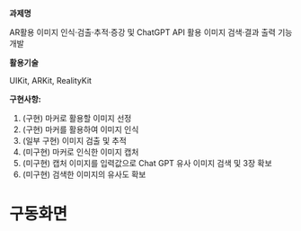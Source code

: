 **과제명**

AR활용 이미지 인식·검출·추적·증강 및 ChatGPT API 활용 이미지 검색·결과 출력 기능 개발

**활용기술** 

UIKit, ARKit, RealityKit 

**구현사항:** 

1. (구현) 마커로 활용할 이미지 선정
2. (구현) 마커를 활용하여 이미지 인식
3. (일부 구현) 이미지 검출 및 추적 
4. (미구현) 마커로 인식한 이미지 캡처
5. (미구현) 캡처 이미지를 입력값으로 Chat GPT 유사 이미지 검색 및 3장 확보 
6. (미구현) 검색한 이미지의 유사도 확보
   
# 구동화면
